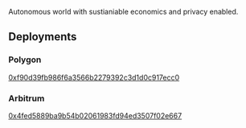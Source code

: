 Autonomous world with sustianiable economics and privacy enabled.

## Deployments

### Polygon

[0xf90d39fb986f6a3566b2279392c3d1d0c917ecc0](https://amoy.polygonscan.com/address/0xf90d39fb986f6a3566b2279392c3d1d0c917ecc0)


### Arbitrum

[0x4fed5889ba9b54b02061983fd94ed3507f02e667](https://sepolia.arbiscan.io/address/0x4fed5889ba9b54b02061983fd94ed3507f02e667)
